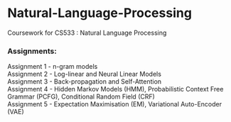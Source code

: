 # Natural-Language-Processing

Coursework for CS533 : Natural Language Processing

### Assignments:  
Assignment 1 - n-gram models  
Assignment 2 - Log-linear and Neural Linear Models  
Assignment 3 - Back-propagation and Self-Attention  
Assignment 4 - Hidden Markov Models (HMM), Probabilistic Context Free Grammar (PCFG), Conditional Random Field (CRF)  
Assignment 5 - Expectation Maximisation (EM), Variational Auto-Encoder (VAE)  
